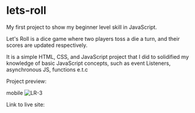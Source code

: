 # lets-roll
My first project to show my beginner level skill in JavaScript.

Let's Roll is a dice game where two players toss a die a turn, and their scores are updated respectively.

It is a simple HTML, CSS, and JavaScript project that I did to solidified my knowledge of basic JavaScript concepts, such as event Listeners, asynchronous JS, functions e.t.c

Project preview:

mobile
![LR-3](https://user-images.githubusercontent.com/122091196/230674686-34991b94-57ee-46bd-ae4c-3b9cf12ea493.png)


Link to live site: 
